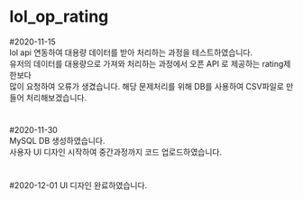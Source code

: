 # lol_op_rating  
#2020-11-15  
lol api 연동하여 대용량 데이터를 받아 처리하는 과정을 테스트하였습니다.  
유저의 데이터를 대용량으로 가져와 처리하는 과정에서 오픈 API 로 제공하는 rating제한보다  
많이 요청하여 오류가 생겼습니다. 해당 문제처리를 위해 DB를 사용하여 CSV파일로 만들어 처리해보겠습니다.  
#
#
#2020-11-30  
MySQL DB 생성하였습니다.  
사용자 UI 디자인 시작하여 중간과정까지 코드 업로드하였습니다.  
#
#
#2020-12-01
UI 디자인 완료하였습니다.
